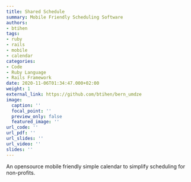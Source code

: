 ```yaml
---
title: Shared Schedule
summary: Mobile Friendly Scheduling Software
authors:
- btihen
tags:
- ruby
- rails
- mobile
- calendar
categories:
- Code
- Ruby Language
- Rails Framework
date: 2020-11-06T01:34:47.000+02:00
weight: 1
external_link: https://github.com/btihen/bern_umdze
image:
  caption: ''
  focal_point: ''
  preview_only: false
  featured_image: ''
url_code: ''
url_pdf: ''
url_slides: ''
url_video: ''
slides: ''
---
```

An opensource mobile friendly simple calendar to simplify scheduling for non-profits.
